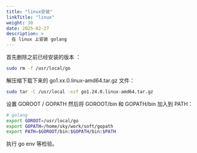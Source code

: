 ```yaml
---
title: "linux安装"
linkTitle: "linux"
weight: 30
date: 2025-02-27
description: >
  在 linux 上安装 golang
---
```


首先删除之前已经安装的版本 ：

```bash
sudo rm -f /usr/local/go
```

解压缩下载下来的 go1.xx.0.linux-amd64.tar.gz 文件：

```bash
sudo tar -C /usr/local -xzf go1.24.0.linux-amd64.tar.gz
```

设置 GOROOT / GOPATH 然后将 GOROOT/bin 和 GOPATH/bin 加入到 PATH：

```bash
# golang
export GOROOT=/usr/local/go
export GOPATH=/home/sky/work/soft/gopath
export PATH=$GOROOT/bin:$GOPATH/bin:$PATH
```

执行 go env 等检验。

